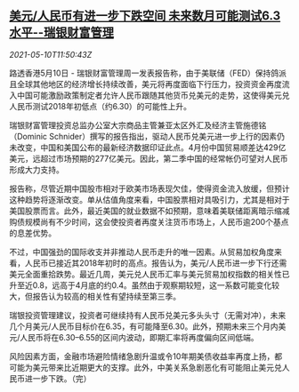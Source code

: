<!--1620648062000-->
[美元/人民币有进一步下跌空间 未来数月可能测试6.3水平--瑞银财富管理](https://cn.reuters.com/article/ubs-china-yuan-fx-0510-idCNKBS2CR13L)
------

<div><i>2021-05-10T11:50:43Z</i></div><p>路透香港5月10日 - 瑞银财富管理周一发表报告称，由于美联储（FED）保持鸽派且全球其他地区的经济增长持续改善，美元将再度面临下行压力，投资资金再度流入中国可能激励政策制定者允许人民币跟随其他货币兑美元的走势，这使得美元兑人民币测试2018年初低点（约6.30）的可能性上升。</p><p>瑞银财富管理投资总监办公室大宗商品主管兼亚太区外汇及经济主管施德铭（Dominic Schnider）撰写的报告指出，驱动人民币兑美元进一步上行的因素仍未改变，中国和美国公布的最新经济数据印证此点。4月份中国贸易顺差达429亿美元，远超过市场预期的277亿美元。因此，第二季中国的经常帐仍可望对人民币形成大力支持。</p><p>报告称，尽管近期中国股市相对于欧美市场表现欠佳，使得资金流入放缓，但预计这种趋势将逐渐改变。单从估值角度来看，中国股票相对具吸引力，尤其是相对于美国股票而言。此外，最近美国的就业数据不如预期，意味着美联储距离暗示缩减购债规模尚有不少时间，这会使投资者再度关注货币市场上，人民币逾200个基点的息差优势。</p><p>不过，中国强劲的国际收支并非推动人民币走升的唯一因素。从贸易加权角度来看，人民币已接近其2018年初时的高点。报告认为，美元/人民币进一步下行还需美元全面重拾跌势。最近几周，美元兑人民币汇率与美元贸易加权指数的相关性已升至近0.8，远高于4月底的约0.4。虽然由于观察期较短，这一系数可能变化较大，但报告认为较高的相关性有望持续至第三季。</p><p>瑞银投资管理建议，投资者可继续持有人民币兑美元多头头寸（无需对冲），未来几个月美元/人民币目标价在6.35，有可能降至6.30。此外，预期未来三个月内美元/人民币将在6.30–6.55的区间内波动，即期汇率将再度偏向区间低端。</p><p>风险因素方面，金融市场避险情绪急剧升温或令10年期美债收益率再度上扬，都可能为美元带来比近期更大的支撑。此外，中美关系急剧恶化有可能阻止美元兑人民币进一步下跌。（完）</p>
